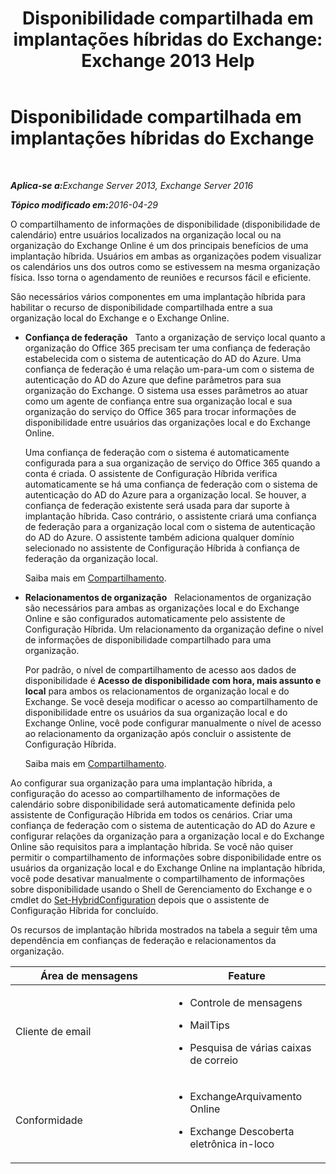 ﻿---
title: 'Disponibilidade compartilhada em implantações híbridas do Exchange: Exchange 2013 Help'
TOCTitle: Disponibilidade compartilhada em implantações híbridas do Exchange
ms:assetid: bd3884de-80ee-4ff2-a8a3-eacd5aa3e51b
ms:mtpsurl: https://technet.microsoft.com/pt-br/library/JJ650274(v=EXCHG.150)
ms:contentKeyID: 50487124
ms.date: 01/10/2018
mtps_version: v=EXCHG.150
ms.translationtype: HT
---

# Disponibilidade compartilhada em implantações híbridas do Exchange

 

_<strong>Aplica-se a:</strong>Exchange Server 2013, Exchange Server 2016_

_<strong>Tópico modificado em:</strong>2016-04-29_

O compartilhamento de informações de disponibilidade (disponibilidade de calendário) entre usuários localizados na organização local ou na organização do Exchange Online é um dos principais benefícios de uma implantação híbrida. Usuários em ambas as organizações podem visualizar os calendários uns dos outros como se estivessem na mesma organização física. Isso torna o agendamento de reuniões e recursos fácil e eficiente.

São necessários vários componentes em uma implantação híbrida para habilitar o recurso de disponibilidade compartilhada entre a sua organização local do Exchange e o Exchange Online.

  - **Confiança de federação**   Tanto a organização de serviço local quanto a organização do Office 365 precisam ter uma confiança de federação estabelecida com o sistema de autenticação do AD do Azure. Uma confiança de federação é uma relação um-para-um com o sistema de autenticação do AD do Azure que define parâmetros para sua organização do Exchange. O sistema usa esses parâmetros ao atuar como um agente de confiança entre sua organização local e sua organização do serviço do Office 365 para trocar informações de disponibilidade entre usuários das organizações local e do Exchange Online.
    
    Uma confiança de federação com o sistema é automaticamente configurada para a sua organização de serviço do Office 365 quando a conta é criada. O assistente de Configuração Híbrida verifica automaticamente se há uma confiança de federação com o sistema de autenticação do AD do Azure para a organização local. Se houver, a confiança de federação existente será usada para dar suporte à implantação híbrida. Caso contrário, o assistente criará uma confiança de federação para a organização local com o sistema de autenticação do AD do Azure. O assistente também adiciona qualquer domínio selecionado no assistente de Configuração Híbrida à confiança de federação da organização local.
    
    Saiba mais em [Compartilhamento](https://technet.microsoft.com/pt-br/library/dd638083\(v=exchg.150\)).

  - **Relacionamentos de organização**   Relacionamentos de organização são necessários para ambas as organizações local e do Exchange Online e são configurados automaticamente pelo assistente de Configuração Híbrida. Um relacionamento da organização define o nível de informações de disponibilidade compartilhado para uma organização.
    
    Por padrão, o nível de compartilhamento de acesso aos dados de disponibilidade é **Acesso de disponibilidade com hora, mais assunto e local** para ambos os relacionamentos de organização local e do Exchange. Se você deseja modificar o acesso ao compartilhamento de disponibilidade entre os usuários da sua organização local e do Exchange Online, você pode configurar manualmente o nível de acesso ao relacionamento da organização após concluir o assistente de Configuração Híbrida.
    
    Saiba mais em [Compartilhamento](https://technet.microsoft.com/pt-br/library/dd638083\(v=exchg.150\)).

Ao configurar sua organização para uma implantação híbrida, a configuração do acesso ao compartilhamento de informações de calendário sobre disponibilidade será automaticamente definida pelo assistente de Configuração Híbrida em todos os cenários. Criar uma confiança de federação com o sistema de autenticação do AD do Azure e configurar relações da organização para a organização local e do Exchange Online são requisitos para a implantação híbrida. Se você não quiser permitir o compartilhamento de informações sobre disponibilidade entre os usuários da organização local e do Exchange Online na implantação híbrida, você pode desativar manualmente o compartilhamento de informações sobre disponibilidade usando o Shell de Gerenciamento do Exchange e o cmdlet do [Set-HybridConfiguration](https://technet.microsoft.com/pt-br/library/hh529932\(v=exchg.150\)) depois que o assistente de Configuração Híbrida for concluído.

Os recursos de implantação híbrida mostrados na tabela a seguir têm uma dependência em confianças de federação e relacionamentos da organização.


<table>
<colgroup>
<col style="width: 50%" />
<col style="width: 50%" />
</colgroup>
<thead>
<tr class="header">
<th>Área de mensagens</th>
<th>Feature</th>
</tr>
</thead>
<tbody>
<tr class="odd">
<td><p>Cliente de email</p></td>
<td><ul>
<li><p>Controle de mensagens</p></li>
<li><p>MailTips</p></li>
<li><p>Pesquisa de várias caixas de correio</p></li>
</ul></td>
</tr>
<tr class="even">
<td><p>Conformidade</p></td>
<td><ul>
<li><p>ExchangeArquivamento Online</p></li>
<li><p>Exchange Descoberta eletrônica in-loco</p></li>
</ul></td>
</tr>
</tbody>
</table>


